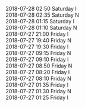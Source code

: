 2018-07-28 02:50 Saturday  I  
2018-07-28 02:35 Saturday  N  
2018-07-28 01:15 Saturday  I  
2018-07-28 01:10 Saturday  N  
2018-07-27 21:00 Friday  I  
2018-07-27 19:40 Friday  N  
2018-07-27 19:30 Friday  I  
2018-07-27 09:15 Friday  N  
2018-07-27 09:10 Friday  I  
2018-07-27 08:50 Friday  N  
2018-07-27 08:20 Friday  I  
2018-07-27 08:10 Friday  N  
2018-07-27 01:35 Friday  I  
2018-07-27 01:30 Friday  N  
2018-07-27 01:25 Friday  I  
